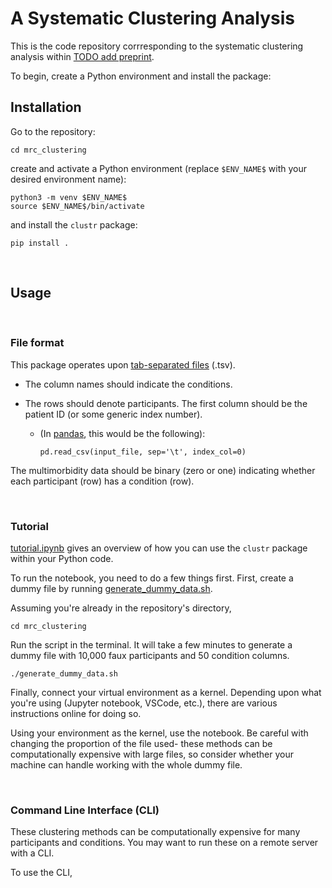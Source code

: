 # A Systematic Clustering Analysis

This is the code repository corrresponding to the systematic clustering analysis within [TODO add preprint](https://laurendelong21.github.io/).

To begin, create a Python environment and install the package:

## Installation

Go to the repository:

    cd mrc_clustering

create and activate a Python environment (replace `$ENV_NAME$` with your desired environment name):

    python3 -m venv $ENV_NAME$
    source $ENV_NAME$/bin/activate


 and install the `clustr` package:

    pip install .


<br>

## Usage

<br>

### File format

This package operates upon [tab-separated files](https://en.wikipedia.org/wiki/Tab-separated_values) (.tsv).

- The column names should indicate the conditions.

- The rows should denote participants. The first column should be the patient ID (or some generic index number).

    - (In [pandas](https://pandas.pydata.org/), this would be the following):

          pd.read_csv(input_file, sep='\t', index_col=0)

The multimorbidity data should be binary (zero or one) indicating whether each participant (row) has a condition (row).

<br>

### Tutorial

[tutorial.ipynb](https://github.com/laurendelong21/mrc_clustering/tutorial.ipynb) gives an overview of how you can use the `clustr` package within your Python code.

To run the notebook, you need to do a few things first. First, create a dummy file by running [generate_dummy_data.sh](https://github.com/laurendelong21/mrc_clustering/generate_dummy_data.sh). 

Assuming you're already in the repository's directory,

    cd mrc_clustering

Run the script in the terminal. It will take a few minutes to generate a dummy file with 10,000 faux participants and 50 condition columns.

    ./generate_dummy_data.sh


Finally, connect your virtual environment as a kernel. Depending upon what you're using (Jupyter notebook, VSCode, etc.), there are various instructions online for doing so.

Using your environment as the kernel, use the notebook. Be careful with changing the proportion of the file used- these methods can be computationally expensive with large files, so consider whether your machine can handle working with the whole dummy file.

<br>

### Command Line Interface (CLI)

These clustering methods can be computationally expensive for many participants and conditions. You may want to run these on a remote server with a CLI.

To use the CLI,